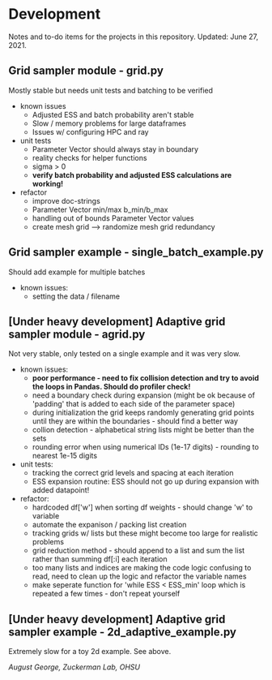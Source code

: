 # Development
Notes and to-do items for the projects in this repository.
Updated: June 27, 2021.

## Grid sampler module - grid.py
Mostly stable but needs unit tests and batching to be verified
* known issues
    * Adjusted ESS and batch probability aren't stable
    * Slow / memory problems for large dataframes
    * Issues w/ configuring HPC and ray
* unit tests 
    * Parameter Vector should always stay in boundary
    * reality checks for helper functions
    * sigma > 0
    * **verify batch probability and adjusted ESS calculations are working!**
* refactor
    * improve doc-strings  
    * Parameter Vector min/max b_min/b_max
    * handling out of bounds Parameter Vector values
    * create mesh grid --> randomize mesh grid redundancy

## Grid sampler example - single_batch_example.py
Should add example for multiple batches
* known issues: 
    * setting the data / filename


## [Under heavy development] Adaptive grid sampler module - agrid.py 
Not very stable, only tested on a single example and it was very slow. 
* known issues:
    * **poor performance - need to fix collision detection and try to avoid the loops in Pandas. Should do profiler check!**
    * need a boundary check during expansion (might be ok because of 'padding' that is added to each side of the parameter space)
    * during initialization the grid keeps randomly generating grid points until they are within the boundaries - should find a better way
    * collion detection - alphabetical string lists might be better than the sets
    * rounding error when using numerical IDs (1e-17 digits) - rounding to nearest 1e-15 digits
* unit tests:
    * tracking the correct grid levels and spacing at each iteration
    * ESS expansion routine: ESS should not go up during expansion with added datapoint!
* refactor: 
    * hardcoded df['w'] when sorting df weights - should change 'w' to variable
    * automate the expanison / packing list creation
    * tracking grids w/ lists but these might become too large for realistic problems
    * grid reduction method - should append to a list and sum the list rather than summing df[:i] each iteration
    * too many lists and indices are making the code logic confusing to read, need to clean up the logic and refactor the variable names
    * make seperate function for 'while ESS < ESS_min' loop which is repeated a few times - don't repeat yourself

## [Under heavy development] Adaptive grid sampler example - 2d_adaptive_example.py
Extremely slow for a toy 2d example. See above. 


*August George, Zuckerman Lab, OHSU*
